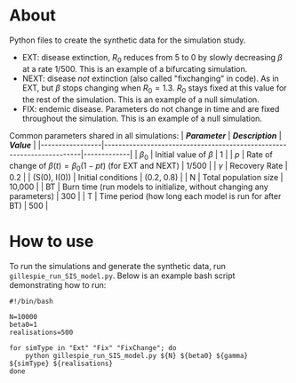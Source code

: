 # About

Python files to create the synthetic data for the simulation study.
- EXT: disease extinction, $R_0$ reduces from 5 to 0 by slowly decreasing $\beta$ at a rate $1/500$. This is an example of a bifurcating simulation.
- NEXT: disease <em>not</em> extinction (also called "fixchanging" in code). As in EXT, but $\beta$ stops changing when $R_0 = 1.3$. $R_0$ stays fixed at this value for the rest of the simulation. This is an example of a null simulation. 
- FIX: endemic disease. Parameters do not change in time and are fixed throughout the simulation. This is an example of a null simulation. 

Common parameters shared in all simulations:
| **_Parameter_** | **_Description_**                                                     | **_Value_** |
|-----------------|-----------------------------------------------------------------------|-------------|
| $\beta_0$       | Initial value of $\beta$                                              | 1           |
| $p$             | Rate of change of $\beta(t) = \beta_0 (1-pt)$ (for EXT and NEXT)      | 1/500       |
| $\gamma$        | Recovery Rate                                                         | 0.2         |
| (S(0), I(0))    | Initial conditions                                                    | (0.2, 0.8)  |
| N               | Total population size                                                 | 10,000      |
| BT              | Burn time (run models to initialize, without changing any parameters) | 300         |
| T               | Time period (how long each model is run for after BT)                 | 500         |

# How to use

To run the simulations and generate the synthetic data, run `gillespie_run_SIS_model.py`. Below is an example bash script demonstrating how to run:

```
#!/bin/bash

N=10000
beta0=1
realisations=500

for simType in "Ext" "Fix" "FixChange"; do
    python gillespie_run_SIS_model.py ${N} ${beta0} ${gamma} ${simType} ${realisations}
done
```